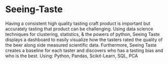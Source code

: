 # Seeing-Taste
Having a consistent high quality tasting craft product is important but accurately tasting that product can be challenging. Using data science techniques for clustering, statistics, &amp; the powers of python, Seeing Taste displays a dashboard to easily visualize how the tasters rated the quality of the beer along side measured scientific data. Furthermore, Seeing Taste creates a baseline for each taster and discovers who has a tasting bias and who is the best. Using: Python, Pandas, Scikit-Learn, SQL, PCA
